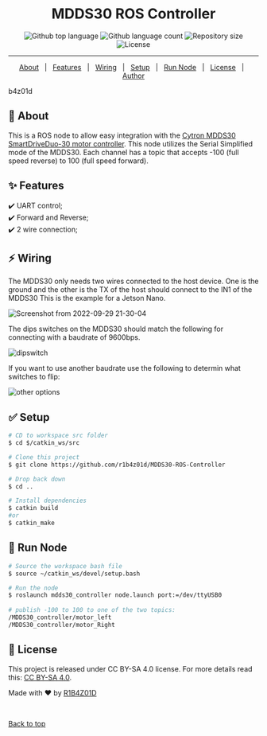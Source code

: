 <h1 align="center">MDDS30 ROS Controller</h1>

<p align="center">
  <img alt="Github top language" src="https://img.shields.io/github/languages/top/r1b4z01d/MDDS30-ROS-Controller?color=56BEB8">

  <img alt="Github language count" src="https://img.shields.io/github/languages/count/r1b4z01d/MDDS30-ROS-Controller?color=56BEB8">

  <img alt="Repository size" src="https://img.shields.io/github/repo-size/r1b4z01d/MDDS30-ROS-Controller?color=56BEB8">

  <img alt="License" src="https://img.shields.io/github/license/r1b4z01d/MDDS30-ROS-Controller?color=56BEB8">

  <!-- <img alt="Github issues" src="https://img.shields.io/github/issues/r1b4z01d/MDDS30-ROS-Controller?color=56BEB8" /> -->

  <!-- <img alt="Github forks" src="https://img.shields.io/github/forks/r1b4z01d/MDDS30-ROS-Controller?color=56BEB8" /> -->

  <!-- <img alt="Github stars" src="https://img.shields.io/github/stars/r1b4z01d/MDDS30-ROS-Controller?color=56BEB8" /> -->
</p>

<hr> 
<p align="center">
  <a href="#dart-about">About</a> &#xa0; | &#xa0; 
  <a href="#sparkles-features">Features</a> &#xa0; | &#xa0;
  <a href="#zap-wiring">Wiring</a> &#xa0; | &#xa0;
  <a href="#white_check_mark-setup">Setup</a> &#xa0; | &#xa0;
  <a href="#checkered_flag-run-node">Run Node</a> &#xa0; | &#xa0;
  <a href="#memo-license">License</a> &#xa0; | &#xa0;
  <a href="https://github.com/r1b4z01d" target="_blank">Author</a>
</p>
b4z01d
<br>

## :dart: About ##

This is a ROS node to allow easy integration with the [Cytron MDDS30 SmartDriveDuo-30 motor controller](https://www.cytron.io/p-30amp-7v-35v-smartdrive-dc-motor-driver-2-channels). This node utilizes the Serial Simplified mode of the MDDS30. Each channel has a topic that accepts -100 (full speed reverse) to 100 (full speed forward).

## :sparkles: Features ##

:heavy_check_mark: UART control;\
:heavy_check_mark: Forward and Reverse;\
:heavy_check_mark: 2 wire connection;

## :zap: Wiring ##
The MDDS30 only needs two wires connected to the host device. One is the ground and the other is the TX of the host should connect to the IN1 of the MDDS30 This is the example for a Jetson Nano.

![Screenshot from 2022-09-29 21-30-04](https://user-images.githubusercontent.com/3535710/193180211-cb1f48a3-3c1e-4c58-82ff-066d18714961.jpg)


The dips switches on the MDDS30 should match the following for connecting with a baudrate of 9600bps.

![dipswitch](https://user-images.githubusercontent.com/3535710/193176624-9a9f3896-a6ad-4569-9c4d-40d4cf9d798a.png)

If you want to use another baudrate use the following to determin what switches to flip:

![other options](https://user-images.githubusercontent.com/3535710/193176898-bc102955-00d3-41d2-9246-97929ccf0183.png)



## :white_check_mark: Setup ##

```bash
# CD to workspace src folder
$ cd $/catkin_ws/src 

# Clone this project
$ git clone https://github.com/r1b4z01d/MDDS30-ROS-Controller

# Drop back down
$ cd ..

# Install dependencies
$ catkin build
#or
$ catkin_make

```



## :checkered_flag: Run Node ##

```bash
# Source the workspace bash file
$ source ~/catkin_ws/devel/setup.bash

# Run the node
$ roslaunch mdds30_controller node.launch port:=/dev/ttyUSB0
 
# publish -100 to 100 to one of the two topics:
/MDDS30_controller/motor_left
/MDDS30_controller/motor_Right
```
## :memo: License ##

This project is released under CC BY-SA 4.0 license. For more details read this: [CC BY-SA 4.0](https://creativecommons.org/licenses/by-sa/4.0/).


Made with :heart: by <a href="https://github.com/R1B4Z01D" target="_blank">R1B4Z01D</a>

&#xa0;

<a href="#top">Back to top</a>
